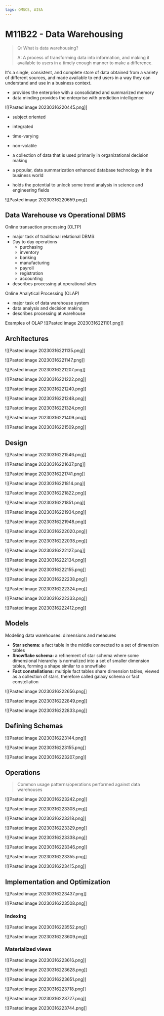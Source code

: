 ```yaml
---
tags: OMSCS, AISA
---
```

# M11B22 - Data Warehousing

> Q: What is data warehousing?
>
> A: A process of transforming data into information, and making it available to users in a timely enough manner to make a difference.

It's a single, consistent, and complete store of data obtained from a variety of different sources, and made available to end users in a way they can understand and use in a business context.

- provides the enterprise with a consolidated and summarized memory
- data minding provides the enterprise with prediction intelligence

![[Pasted image 20230316220445.png]]

- subject oriented
- integrated
- time-varying
- non-volatile
- a collection of data that is used primarily in organizational decision making

- a popular, data summarization enhanced database technology in the business world
- holds the potential to unlock some trend analysis in science and engineering fields

![[Pasted image 20230316220659.png]]

## Data Warehouse vs Operational DBMS

Online transaction processing (OLTP)
- major task of traditional relational DBMS
- Day to day operations
	- purchasing
	- inventory
	- banking
	- manufacturing
	- payroll
	- registration
	- accounting
- describes processing at operational sites

Online Analytical Processing (OLAP)
- major task of data warehouse system
- data analysis and decision making
- describes processing at warehouse

Examples of OLAP
![[Pasted image 20230316221101.png]]

## Architectures
![[Pasted image 20230316221135.png]]

![[Pasted image 20230316221147.png]]

![[Pasted image 20230316221207.png]]

![[Pasted image 20230316221222.png]]

![[Pasted image 20230316221240.png]]

![[Pasted image 20230316221248.png]]

![[Pasted image 20230316221324.png]]

![[Pasted image 20230316221409.png]]

![[Pasted image 20230316221509.png]]

## Design
![[Pasted image 20230316221546.png]]

![[Pasted image 20230316221637.png]]

![[Pasted image 20230316221741.png]]

![[Pasted image 20230316221814.png]]

![[Pasted image 20230316221822.png]]

![[Pasted image 20230316221851.png]]

![[Pasted image 20230316221934.png]]

![[Pasted image 20230316221948.png]]

![[Pasted image 20230316222020.png]]

![[Pasted image 20230316222038.png]]

![[Pasted image 20230316222127.png]]

![[Pasted image 20230316222134.png]]

![[Pasted image 20230316222155.png]]

![[Pasted image 20230316222238.png]]

![[Pasted image 20230316222324.png]]

![[Pasted image 20230316222333.png]]

![[Pasted image 20230316222412.png]]

## Models
Modeling data warehouses: dimensions and measures
- **Star schema:** a fact table in the middle connected to a set of dimension tables
- **Snowflake schema:** a refinement of star schema where some dimensional hierarchy is normalized into a set of smaller dimension tables, forming a shape similar to a snowflake
- **Fact constellations:** multiple fact tables share dimension tables, viewed as a collection of stars, therefore called galaxy schema or fact constellation

![[Pasted image 20230316222656.png]]

![[Pasted image 20230316222849.png]]

![[Pasted image 20230316222833.png]]

## Defining Schemas
![[Pasted image 20230316223144.png]]

![[Pasted image 20230316223155.png]]

![[Pasted image 20230316223207.png]]

## Operations
> Common usage patterns/operations performed against data warehouses

![[Pasted image 20230316223242.png]]

![[Pasted image 20230316223308.png]]

![[Pasted image 20230316223318.png]]

![[Pasted image 20230316223329.png]]

![[Pasted image 20230316223338.png]]

![[Pasted image 20230316223346.png]]

![[Pasted image 20230316223355.png]]

![[Pasted image 20230316223415.png]]

## Implementation and Optimization
![[Pasted image 20230316223437.png]]

![[Pasted image 20230316223508.png]]

### Indexing
![[Pasted image 20230316223552.png]]

![[Pasted image 20230316223609.png]]

### Materialized views
![[Pasted image 20230316223616.png]]

![[Pasted image 20230316223628.png]]

![[Pasted image 20230316223651.png]]

![[Pasted image 20230316223718.png]]

![[Pasted image 20230316223727.png]]

![[Pasted image 20230316223744.png]]

